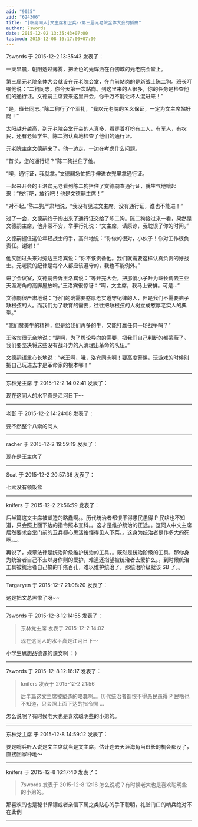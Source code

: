 ```yaml
---
aid: "9025"
zid: "624306"
title: "[临高同人]文主席和卫兵--第三届元老院全体大会的插曲"
author: 7swords
date: 2015-12-02 13:35:43+07:00
lastmod: 2015-12-08 16:17:00+07:00
---
```


7swords 于 2015-12-2 13:35:43 发表了：

一天早晨，朝阳透过薄雾，把金色的光辉洒在百仞城的元老院会堂上。

第三届元老院全体大会就设在元老院会堂，在门前站岗的是新战士陈二狗。班长叮嘱他说：“二狗同志，你今天第一次站岗。到这里来的人很多，你的任务是检查他们的通行证。文德嗣主席要来这里开会，你千万不能让坏人混进来！”

“是，班长同志。”陈二狗行了个军礼，“我以元老院的名义保证，一定为文主席站好岗！”

太阳越升越高，到元老院会堂开会的人真多，看穿着打扮有工人，有军人，有农民，还有老师学生。陈二狗认真地检查了他们的通行证。

元老院主席文德嗣来了。他一边走，一边在考虑什么问题。

“首长，您的通行证？”陈二狗拦住了他。

“噢，通行证，我就拿。”文德嗣急忙把手伸进衣兜里拿通行证。

一起来开会的王洛宾元老看到陈二狗拦住了文德嗣查通行证，就生气地嚷起来：“放行吧，放行吧！他是文德嗣主席！”

“对不起。”陈二狗严肃地说，“我没有见过文主席。没有通行证，谁也不能进！”

过了一会，文德嗣终于掏出来了通行证交给了陈二狗。陈二狗接过来一看，果然是文德嗣主席，他非常不安，举手行礼说：“文主席，请原谅，我耽误了你的时间。”

文德嗣握住这位年轻战士的手，高兴地说：“你做的很对，小伙子！你对工作很负责任。谢谢！”

他又回过头来对旁边王洛宾说：“你不该责备他。我们就需要这样认真负责的好战士。元老院的纪律是每个人都应该遵守的，我也不能例外。”

进了会议室，文德嗣告诉王洛宾说：“等开完大会，把那傻小子升为班长调去三亚天涯海角的高脚屋放哨。”王洛宾很惊讶：“啊，文主席，我马上安排。可是...”

文德嗣很严肃地说：“我们的确需要憨厚老实遵守纪律的人，但是我们不需要脑子缺根弦的人。而我们为了教育的需要，往往把缺根弦的人树立成憨厚老实人的典型。”

“我们赞美牛的精神，但是给我们再多的牛，又能打赢任何一场战争吗？”

王洛宾很无奈地说：“是啊，为了舆论导向的需要，把我们自己判断的都蒙蔽了。我们要坚决将这些没有战斗力的人清理出革命的队伍。”

文德嗣语重心长地说：“老王啊，哦，洛宾同志啊！要高度警惕，玩游戏的时候别把自己玩进去才是革命家的根本哪！”

---

东林党主席 于 2015-12-2 14:02:41 发表了：

现在这同人的水平真是江河日下～

---

老彭 于 2015-12-2 14:24:08 发表了：

要不然整个八索的同人

---

racher 于 2015-12-2 19:59:19 发表了：

现在是王主席了

---

Scat 于 2015-12-2 20:57:36 发表了：

七索没有领饭盒

---

knifers 于 2015-12-2 21:56:59 发表了：

后半篇这文主席被塑造的略蠢啊。。历代统治者都恨不得愚民愚得 P 民啥也不知道，只会照上面下达的指令照本宣科。。这才是维护统治的正途。。这同人中文主席居然要求会堂门前的卫兵都心思活络懂得见人下菜。。这身为统治者是作多大的死啊。。。

再说了，规章法律是统治阶级维护统治的工具。。既然是统治阶级的工具，那你身为统治者自己不去以身作则的爱护，难道还指望被统治者去爱护么。。到时候统治工具被统治者自己搞的千疮百孔，难以维护统治了，那统治阶级就该 SB 了。。

---

Targaryen 于 2015-12-7 21:08:20 发表了：

这是把文总黑惨了呀~~

---

7swords 于 2015-12-8 12:14:55 发表了：

> 东林党主席 发表于 2015-12-2 14:02
>
> 现在这同人的水平真是江河日下～

小学生思想品德课的课文啊 ：）

---

7swords 于 2015-12-8 12:16:17 发表了：

> knifers 发表于 2015-12-2 21:56
>
> 后半篇这文主席被塑造的略蠢啊。。历代统治者都恨不得愚民愚得 P 民啥也不知道，只会照上面下达的指令照 ...

怎么说呢？有时候老大也是喜欢聪明些的小弟的。

---

东林党主席 于 2015-12-8 14:59:12 发表了：

要是哨兵听人说是文主席就当是文主席，估计连去天涯海角当班长的机会都没了，直接回家种地～

---

knifers 于 2015-12-8 16:17:40 发表了：

> 7swords 发表于 2015-12-8 12:16 怎么说呢？有时候老大也是喜欢聪明些的小弟的。

那喜欢的也是秘书保镖或者亲信下属之类贴心的手下聪明，礼堂门口的哨兵绝对不在此例

---
